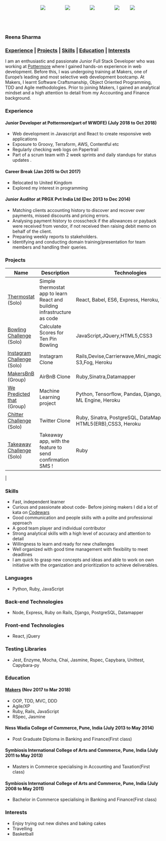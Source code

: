 <div align="center">
<a href="https://github.com/reenz">
<img src="https://cdn0.iconfinder.com/data/icons/octicons/1024/mark-github-32.png" hspace="30" ></a>
<a href="https://www.linkedin.com/in/reena-sharma-061a07105/">
<img src="https://cdn1.iconfinder.com/data/icons/logotypes/32/square-linkedin-32.png" hspace="30"></a>
<a href="https://www.codewars.com/users/reenz">
<img src="https://cdn0.iconfinder.com/data/icons/a-s-social-set/256/codewars-32.png" hspace="30"></a>
<a href="https://medium.com/@reenz">
<img src="https://cdn2.iconfinder.com/data/icons/social-icons-33/128/Medium-32.png" hspace="30"></a>  
<a href="https://twitter.com/_reenz_">
<img src="https://cdn1.iconfinder.com/data/icons/social-signature/512/Twitter_Color-48.png" ></a>
</div>
<br>
<br>
<br>  

### Reena Sharma  
 
### [Experience](#experience) | [Projects](#projects) | [Skills](#skills) | [Education](#education) | [Interests](#interests) 

I am an enthusiastic and passionate Junior Full Stack Developer who was working at [Pottermore](https://www.pottermore.com) where I gained hands-on experience in web development. Before this, I was undergoing training at Makers, one of Europe’s leading and most selective web development bootcamp. At Makers, I learnt Software Craftsmanship, Object Oriented Programming, TDD and Agile methodologies. Prior to joining Makers, I gained an analytical mindset and a high attention to detail from my Accounting and Finance background. 

### <a name="experience"> Experience </a>

#### Junior Developer at Pottermore(part of WWDFE) (July 2018 to Oct 2018)

- Web development in Javascript and React to create responsive web applications
- Exposure to Groovy, Terraform, AWS, Contentful etc
- Regularly checking web logs on Papertrail
- Part of a scrum team with 2 week sprints and daily standups for status updates .

#### Career Break (Jan 2015 to Oct 2017)

- Relocated to United Kingdom
- Explored my interest in programming

####  Junior Auditor at PRGX Pvt India Ltd (Dec 2013 to Dec 2014)
- Matching clients accounting history to discover and recover over payments, missed discounts and pricing errors.
- Analysing payment history to crosscheck if the allowances or payback were received from vendor, if not received then raising
  debit memo on behalf of the client.
- Preparing weekly reports to stakeholders.
- Identifying and conducting domain training/presentation for team members and handling their queries.

<div style="page-break-after: always;"></div>

### <a name="projects">Projects</a> 

| Name  | Description | Technologies |Testing |
| ------------- | ------------- | ------------- |-------
| [Thermostat](https://github.com/reenz/react-thermostat) (Solo) | Simple thermostat app to learn React and building infrastructure as code | React, Babel, ES6, Express, Heroku, Terraform | Jest, Enzyme
| [Bowling Challenge](https://github.com/reenz/bowling-challenge) (Solo) | Calculate Scores for Ten Pin Bowling | JavaScript,JQuery,HTML5,CSS3 | Jasmine
| [Instagram Challenge](https://github.com/reenz/instagram-challenge) (Solo) | Instagram Clone | Rails,Devise,Carrierwave,Mini_magick,Amazon S3,Fog, Heroku | RSpec, Capybara
| [MakersBnB](https://github.com/reenz/makersbnb) (Group) | AirBnB Clone | Ruby,Sinatra,Datamapper | RSpec,Capybara
|[We Predicted that](https://github.com/reenz/we-predicted-that) (Group) | Machine Learning project | Python, Tensorflow, Pandas, Django, Google ML Engine, Heroku | Unittest, Capybara-py
| [Chitter Challenge](https://github.com/reenz/chitter-challenge) (Solo) | Twitter Clone | Ruby, Sinatra, PostgreSQL, DataMapper, HTML5(ERB),CSS3, Heroku | RSpec, Capybara
| [Takeaway Challenge](https://github.com/reenz/takeaway-challenge) (Solo) | Takeaway app, with the feature to send confirmation SMS ! | Ruby | RSpec
|

### <a name="skills">Skills</a>

- Fast, independent learner 
- Curious and passionate about code- Before joining makers I did a lot of kata on [Codewars](https://www.codewars.com/users/reenz)
- Good communication and people skills with a polite and professional approach
- A good team player and individual contributor
- Strong analytical skills with a high level of accuracy and attention to detail
- Willingness to learn and ready for new challenges
- Well organized with good time management with flexibility to meet deadlines
- I am quick to grasp new concepts and ideas and able to work on own initiative with the organization and prioritization to achieve deliverables.

### **Languages**

  - Python, Ruby, JavaScript

### **Back-end Technologies**

  - Node, Express, Ruby on Rails, Django, PostgreSQL, Datamapper

### **Front-end Technologies**

  - React, jQuery

### **Testing Libraries**

  - Jest, Enzyme, Mocha, Chai, Jasmine, Rspec, Capybara, Unittest, Capybara-py

### <a name="education"> Education </a>

#### [Makers](https://makers.tech/) (Nov 2017 to Mar 2018)

- OOP, TDD, MVC, DDD
- Agile/XP
- Ruby, Rails, JavaScript
- RSpec, Jasmine

#### Ness Wadia College of Commerce, Pune, India (July 2013 to May 2014)
- Post Graduate Diploma in Banking and Finance(First class)

#### Symbiosis International College of Arts and Commerce, Pune, India (July 2011 to May 2013)
- Masters in Commerce specialising in Accounting and Taxation(First class)

#### Symbiosis International College of Arts and Commerce, Pune, India (July 2008 to May 2011)
- Bachelor in Commerce specialising in Banking and Finance(First class)

### <a name="interests"> Interests </a>

- Enjoy trying out new dishes and baking cakes
- Travelling
- Basketball
